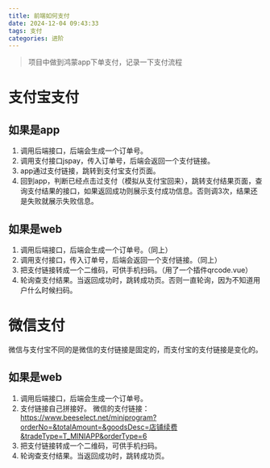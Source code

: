 ```yaml
---
title: 前端如何支付
date: 2024-12-04 09:43:33
tags: 支付
categories: 进阶
---
```

<script type="text/javascript" src="/myblog/custom.js"></script>

> 项目中做到鸿蒙app下单支付，记录一下支付流程

# 支付宝支付
## 如果是app
1. 调用后端接口，后端会生成一个订单号。
2. 调用支付接口jspay，传入订单号，后端会返回一个支付链接。
3. app通过支付链接，跳转到支付宝支付页面。
4. 回到app，判断已经点击过支付（模拟从支付宝回来），跳转支付结果页面，查询支付结果的接口，如果返回成功则展示支付成功信息。否则调3次，结果还是失败就展示失败信息。

## 如果是web
1. 调用后端接口，后端会生成一个订单号。（同上）
2. 调用支付接口，传入订单号，后端会返回一个支付链接。（同上）
3. 把支付链接转成一个二维码，可供手机扫码。（用了一个插件qrcode.vue）
4. 轮询查支付结果。当返回成功时，跳转成功页。否则一直轮询，因为不知道用户什么时候扫码。

# 微信支付
微信与支付宝不同的是微信的支付链接是固定的，而支付宝的支付链接是变化的。
## 如果是web
1. 调用后端接口，后端会生成一个订单号。
2. 支付链接自己拼接好。
微信的支付链接：https://www.beeselect.net/miniprogram?orderNo=&totalAmount=&goodsDesc=店铺续费&tradeType=T_MINIAPP&orderType=6
3. 把支付链接转成一个二维码，可供手机扫码。
4. 轮询查支付结果。当返回成功时，跳转成功页。